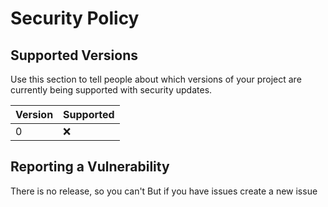 # Security Policy

## Supported Versions

Use this section to tell people about which versions of your project are
currently being supported with security updates.

| Version | Supported          |
| ------- | ------------------ | 
| 0  | :x:                |

## Reporting a Vulnerability

There is no release, so you can't
But if you have issues create a new issue 
